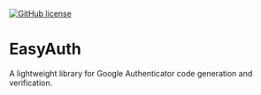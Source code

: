 [![GitHub license](https://img.shields.io/badge/license-Apache2-blue.svg)](https://github.com/rogoman/EasyAuth/blob/master/LICENSE)

# EasyAuth
A lightweight library for Google Authenticator code generation and verification.
